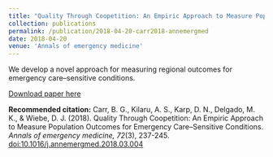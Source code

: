 ```yaml
---
title: "Quality Through Coopetition: An Empiric Approach to Measure Population Outcomes for Emergency Care–Sensitive Conditions"
collection: publications
permalink: /publication/2018-04-20-carr2018-annemergmed
date: 2018-04-20
venue: 'Annals of emergency medicine'
---
```

We develop a novel approach for measuring regional outcomes for emergency care–sensitive conditions.

[Download paper here](http://davidkarp.xyz/papers/carr2018-annemergmed.pdf)

<b>Recommended citation:</b> Carr, B. G., Kilaru, A. S., Karp, D. N., Delgado, M. K., & Wiebe, D. J. (2018). Quality Through Coopetition: An Empiric Approach to Measure Population Outcomes for Emergency Care–Sensitive Conditions. <i>Annals of emergency medicine, 72</i>(3), 237-245. [doi:10.1016/j.annemergmed.2018.03.004](http://doi.org/10.1016/j.annemergmed.2018.03.004)